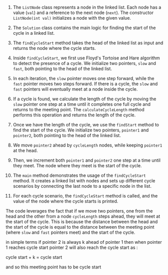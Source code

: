 

1. The `ListNode` class represents a node in the linked list. Each node has a value (`val`) and a reference to the next node (`next`). The constructor `ListNode(int val)` initializes a node with the given value.

2. The `Solution` class contains the main logic for finding the start of the cycle in a linked list.

3. The `findCycleStart` method takes the head of the linked list as input and returns the node where the cycle starts.

4. Inside `findCycleStart`, we first use Floyd's Tortoise and Hare algorithm to detect the presence of a cycle. We initialize two pointers, `slow` and `fast`, both pointing to the head of the linked list.

5. In each iteration, the `slow` pointer moves one step forward, while the `fast` pointer moves two steps forward. If there is a cycle, the `slow` and `fast` pointers will eventually meet at a node inside the cycle.

6. If a cycle is found, we calculate the length of the cycle by moving the `slow` pointer one step at a time until it completes one full cycle and returns to the meeting point. The `calculateCycleLength` method performs this operation and returns the length of the cycle.

7. Once we have the length of the cycle, we use the `findStart` method to find the start of the cycle. We initialize two pointers, `pointer1` and `pointer2`, both pointing to the head of the linked list.

8. We move `pointer2` ahead by `cycleLength` nodes, while keeping `pointer1` at the head.

9. Then, we increment both `pointer1` and `pointer2` one step at a time until they meet. The node where they meet is the start of the cycle.

10. The `main` method demonstrates the usage of the `findCycleStart` method. It creates a linked list with nodes and sets up different cycle scenarios by connecting the last node to a specific node in the list.

11. For each cycle scenario, the `findCycleStart` method is called, and the value of the node where the cycle starts is printed.

The code leverages the fact that if we move two pointers, one from the head and the other from a node `cycleLength` steps ahead, they will meet at the start of the cycle. This is because the distance between the head and the start of the cycle is equal to the distance between the meeting point (where `slow` and `fast` pointers meet) and the start of the cycle.

in simple terms if pointer 2 is always k ahead of pointer 1 then when pointer 1 reaches cycle start pointer 2 will also reach the cycle start as :

cycle start + k = cycle start


and so this meeting point has to be cycle start